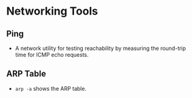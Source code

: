 # Networking Tools

## Ping
- A network utility for testing reachability by measuring the round-trip time for ICMP echo requests.

## ARP Table
- `arp -a` shows the ARP table.
